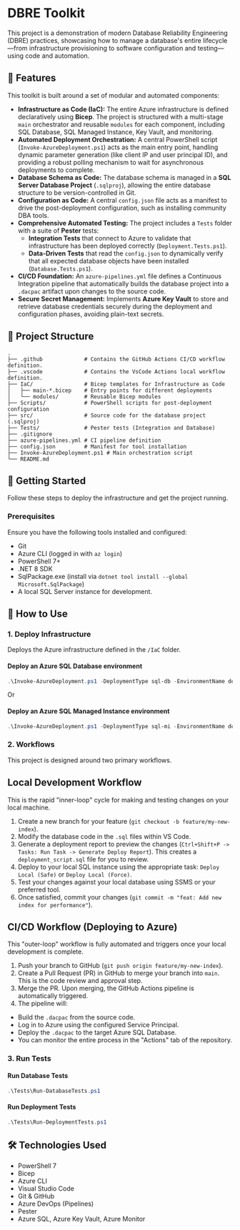 # DBRE Toolkit

This project is a demonstration of modern Database Reliability Engineering (DBRE) practices, showcasing how to manage a database's entire lifecycle—from infrastructure provisioning to software configuration and testing—using code and automation.

## 🚀 Features

This toolkit is built around a set of modular and automated components:

* **Infrastructure as Code (IaC):** The entire Azure infrastructure is defined declaratively using **Bicep**. The project is structured with a multi-stage `main` orchestrator and reusable `modules` for each component, including SQL Database, SQL Managed Instance, Key Vault, and monitoring.
* **Automated Deployment Orchestration:** A central PowerShell script (`Invoke-AzureDeployment.ps1`) acts as the main entry point, handling dynamic parameter generation (like client IP and user principal ID), and providing a robust polling mechanism to wait for asynchronous deployments to complete.
* **Database Schema as Code:** The database schema is managed in a **SQL Server Database Project** (`.sqlproj`), allowing the entire database structure to be version-controlled in Git.
* **Configuration as Code:** A central `config.json` file acts as a manifest to drive the post-deployment configuration, such as installing community DBA tools.
* **Comprehensive Automated Testing:** The project includes a `Tests` folder with a suite of **Pester** tests:
    * **Integration Tests** that connect to Azure to validate that infrastructure has been deployed correctly (`Deployment.Tests.ps1`).
    * **Data-Driven Tests** that read the `config.json` to dynamically verify that all expected database objects have been installed (`Database.Tests.ps1`).
* **CI/CD Foundation:** An `azure-pipelines.yml` file defines a Continuous Integration pipeline that automatically builds the database project into a `.dacpac` artifact upon changes to the source code.
* **Secure Secret Management:** Implements **Azure Key Vault** to store and retrieve database credentials securely during the deployment and configuration phases, avoiding plain-text secrets.

## 📁 Project Structure

```text
.
├── .github             # Contains the GitHub Actions CI/CD workflow definition.
├── .vscode             # Contains the VsCode Actions local workflow definition.
├── IaC/                # Bicep templates for Infrastructure as Code
│   ├── main-*.bicep    # Entry points for different deployments
│   └── modules/        # Reusable Bicep modules
├── Scripts/            # PowerShell scripts for post-deployment configuration
├── src/                # Source code for the database project (.sqlproj)
├── Tests/              # Pester tests (Integration and Database)
├── .gitignore
├── azure-pipelines.yml # CI pipeline definition
├── config.json         # Manifest for tool installation
├── Invoke-AzureDeployment.ps1 # Main orchestration script
└── README.md
```
## 🚀 Getting Started

Follow these steps to deploy the infrastructure and get the project running.

### Prerequisites

Ensure you have the following tools installed and configured:
* Git
* Azure CLI (logged in with `az login`)
* PowerShell 7+
* .NET 8 SDK
* SqlPackage.exe (install via `dotnet tool install --global Microsoft.SqlPackage`)
* A local SQL Server instance for development.

## 🚀 How to Use

### 1. Deploy Infrastructure
Deploys the Azure infrastructure defined in the `/IaC` folder.

#### Deploy an Azure SQL Database environment
```powershell
.\Invoke-AzureDeployment.ps1 -DeploymentType sql-db -EnvironmentName dev
```
Or
#### Deploy an Azure SQL Managed Instance environment
```powershell
.\Invoke-AzureDeployment.ps1 -DeploymentType sql-mi -EnvironmentName dev
```

### 2. Workflows

This project is designed around two primary workflows.

## Local Development Workflow
This is the rapid "inner-loop" cycle for making and testing changes on your local machine.

1. Create a new branch for your feature (`git checkout -b feature/my-new-index`).
2. Modify the database code in the `.sql` files within VS Code.
3. Generate a deployment report to preview the changes (`Ctrl+Shift+P -> Tasks: Run Task -> Generate Deploy Report`). This creates a `deployment_script.sql` file for you to review.
4. Deploy to your local SQL instance using the appropriate task: `Deploy Local (Safe)` or `Deploy Local (Force)`.
5. Test your changes against your local database using SSMS or your preferred tool.
6. Once satisfied, commit your changes (`git commit -m "feat: Add new index for performance"`).

## CI/CD Workflow (Deploying to Azure)
This "outer-loop" workflow is fully automated and triggers once your local development is complete.

1. Push your branch to GitHub (`git push origin feature/my-new-index`).
2. Create a Pull Request (PR) in GitHub to merge your branch into `main`. This is the code review and approval step.
3. Merge the PR. Upon merging, the GitHub Actions pipeline is automatically triggered.
4. The pipeline will:
* Build the `.dacpac` from the source code.
* Log in to Azure using the configured Service Principal.
* Deploy the `.dacpac` to the target Azure SQL Database.
* You can monitor the entire process in the "Actions" tab of the repository.

### 3. Run Tests

#### Run Database Tests
```powershell
.\Tests\Run-DatabaseTests.ps1 
```
#### Run Deployment Tests
```powershell
.\Tests\Run-DeploymentTests.ps1 
```
## 🛠️ Technologies Used

* PowerShell 7
* Bicep
* Azure CLI
* Visual Studio Code
* Git & GitHub
* Azure DevOps (Pipelines)
* Pester
* Azure SQL, Azure Key Vault, Azure Monitor
